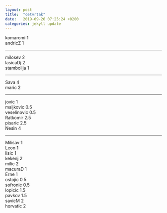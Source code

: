 ```yaml
---
layout: post
title:  "cetvrtak"
date:   2019-09-26 07:25:24 +0200
categories: jekyll update
---
```


komaromi 1  
andricZ 1  

***

milosev 2  
lasicaDj 2  
stambolija 1  

***

Sava 4  
maric 2  

***

jovic 1  
maljkovic 0.5  
veselinovic 0.5  
Ratkomir 2.5  
pisaric 2.5  
Nesin 4  

***

Milisav 1  
Leon 1  
lisic 1  
kekenj 2  
milic 2  
macuraD 1  
Erne 1  
ostojic 0.5  
sofronic 0.5  
lopicic 1.5  
pavkov 1.5  
savicM 2  
horvatic 2  
